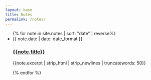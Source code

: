 ```yaml
---
layout: base
title: Notes
permalink: /notes/
---
```


<ul class="post-list">
{% for note in site.notes | sort: "date” | reverse%}
<li>
<span class="post-meta">{{ note.date | date: date_format }}</span>
<h3><a class="post-link" href=“{{note.url}}”>{{note.title}}</a></h3>
<p>{{note.excerpt | strip_html | strip_newlines | truncatewords: 50}}</p>
</li>
{% endfor %}
</ul>